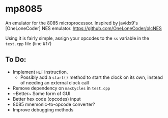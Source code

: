 # mp8085
 An emulator for the 8085 microprocessor. Inspired by javidx9's [OneLoneCoder] NES emulator. https://github.com/OneLoneCoder/olcNES

 Using it is fairly simple, assign your opcodes to the ``ss`` variable in the ``test.cpp`` file (line #17)

 ## To Do:

 * Implement ``HLT`` instruction.
    * Possibly add a ``start()`` method to start the clock on its own, instead of needing an external clock call
 * Remove dependency on ``maxCycles`` in ``test.cpp``
 * ~Better~ Some form of GUI
 * Better hex code (opcodes) input
 * 8085 mnemonic-to-opcode converter?
 * Improve debugging methods
 
